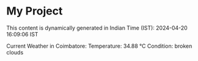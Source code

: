 # My Project

This content is dynamically generated in Indian Time (IST): 2024-04-20 16:09:06 IST


Current Weather in Coimbatore:
Temperature: 34.88 °C
Condition: broken clouds
